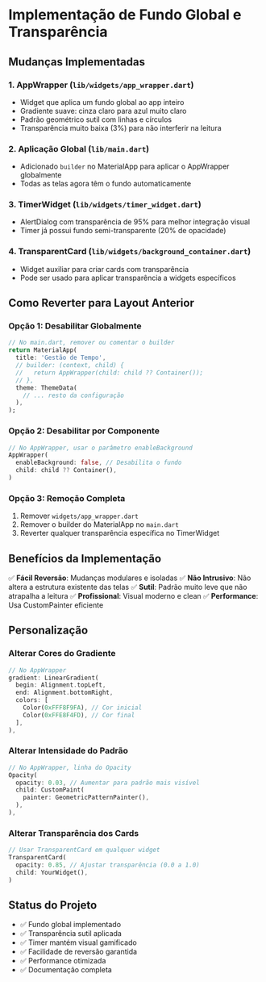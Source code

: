# Implementação de Fundo Global e Transparência

## Mudanças Implementadas

### 1. AppWrapper (`lib/widgets/app_wrapper.dart`)
- Widget que aplica um fundo global ao app inteiro
- Gradiente suave: cinza claro para azul muito claro
- Padrão geométrico sutil com linhas e círculos
- Transparência muito baixa (3%) para não interferir na leitura

### 2. Aplicação Global (`lib/main.dart`)
- Adicionado `builder` no MaterialApp para aplicar o AppWrapper globalmente
- Todas as telas agora têm o fundo automaticamente

### 3. TimerWidget (`lib/widgets/timer_widget.dart`)
- AlertDialog com transparência de 95% para melhor integração visual
- Timer já possui fundo semi-transparente (20% de opacidade)

### 4. TransparentCard (`lib/widgets/background_container.dart`)
- Widget auxiliar para criar cards com transparência
- Pode ser usado para aplicar transparência a widgets específicos

## Como Reverter para Layout Anterior

### Opção 1: Desabilitar Globalmente
```dart
// No main.dart, remover ou comentar o builder
return MaterialApp(
  title: 'Gestão de Tempo',
  // builder: (context, child) {
  //   return AppWrapper(child: child ?? Container());
  // },
  theme: ThemeData(
    // ... resto da configuração
  ),
);
```

### Opção 2: Desabilitar por Componente
```dart
// No AppWrapper, usar o parâmetro enableBackground
AppWrapper(
  enableBackground: false, // Desabilita o fundo
  child: child ?? Container(),
)
```

### Opção 3: Remoção Completa
1. Remover `widgets/app_wrapper.dart`
2. Remover o builder do MaterialApp no `main.dart`
3. Reverter qualquer transparência específica no TimerWidget

## Benefícios da Implementação

✅ **Fácil Reversão**: Mudanças modulares e isoladas
✅ **Não Intrusivo**: Não altera a estrutura existente das telas
✅ **Sutil**: Padrão muito leve que não atrapalha a leitura
✅ **Profissional**: Visual moderno e clean
✅ **Performance**: Usa CustomPainter eficiente

## Personalização

### Alterar Cores do Gradiente
```dart
// No AppWrapper
gradient: LinearGradient(
  begin: Alignment.topLeft,
  end: Alignment.bottomRight,
  colors: [
    Color(0xFFF8F9FA), // Cor inicial
    Color(0xFFE8F4FD), // Cor final
  ],
),
```

### Alterar Intensidade do Padrão
```dart
// No AppWrapper, linha do Opacity
Opacity(
  opacity: 0.03, // Aumentar para padrão mais visível
  child: CustomPaint(
    painter: GeometricPatternPainter(),
  ),
),
```

### Alterar Transparência dos Cards
```dart
// Usar TransparentCard em qualquer widget
TransparentCard(
  opacity: 0.85, // Ajustar transparência (0.0 a 1.0)
  child: YourWidget(),
)
```

## Status do Projeto

- ✅ Fundo global implementado
- ✅ Transparência sutil aplicada
- ✅ Timer mantém visual gamificado
- ✅ Facilidade de reversão garantida
- ✅ Performance otimizada
- ✅ Documentação completa

